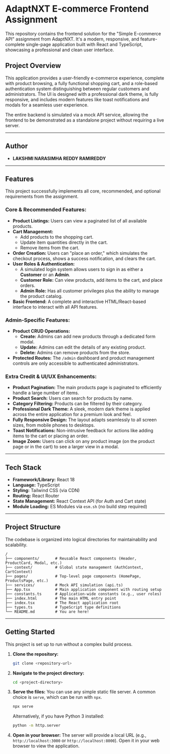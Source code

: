 
# AdaptNXT E-commerce Frontend Assignment

This repository contains the frontend solution for the "Simple E-commerce API" assignment from AdaptNXT. It's a modern, responsive, and feature-complete single-page application built with React and TypeScript, showcasing a professional and clean user interface.

## Project Overview

This application provides a user-friendly e-commerce experience, complete with product browsing, a fully functional shopping cart, and a role-based authentication system distinguishing between regular customers and administrators. The UI is designed with a professional dark theme, is fully responsive, and includes modern features like toast notifications and modals for a seamless user experience.

The entire backend is simulated via a mock API service, allowing the frontend to be demonstrated as a standalone project without requiring a live server.

---

## Author

- **LAKSHMI NARASIMHA REDDY RAMIREDDY**

---

## Features

This project successfully implements all core, recommended, and optional requirements from the assignment.

### Core & Recommended Features:
-   **Product Listings:** Users can view a paginated list of all available products.
-   **Cart Management:**
    -   Add products to the shopping cart.
    -   Update item quantities directly in the cart.
    -   Remove items from the cart.
-   **Order Creation:** Users can "place an order," which simulates the checkout process, shows a success notification, and clears the cart.
-   **User Roles & Authentication:**
    -   A simulated login system allows users to sign in as either a **Customer** or an **Admin**.
    -   **Customer Role:** Can view products, add items to the cart, and place orders.
    -   **Admin Role:** Has all customer privileges plus the ability to manage the product catalog.
-   **Basic Frontend:** A complete and interactive HTML/React-based interface to interact with all API features.

### Admin-Specific Features:
-   **Product CRUD Operations:**
    -   **Create:** Admins can add new products through a dedicated form modal.
    -   **Update:** Admins can edit the details of any existing product.
    -   **Delete:** Admins can remove products from the store.
-   **Protected Routes:** The `/admin` dashboard and product management controls are only accessible to authenticated administrators.

### Extra Credit & UI/UX Enhancements:
-   **Product Pagination:** The main products page is paginated to efficiently handle a large number of items.
-   **Product Search:** Users can search for products by name.
-   **Category Filtering:** Products can be filtered by their category.
-   **Professional Dark Theme:** A sleek, modern dark theme is applied across the entire application for a premium look and feel.
-   **Fully Responsive Design:** The layout adapts seamlessly to all screen sizes, from mobile phones to desktops.
-   **Toast Notifications:** Non-intrusive feedback for actions like adding items to the cart or placing an order.
-   **Image Zoom:** Users can click on any product image (on the product page or in the cart) to see a larger view in a modal.

---

## Tech Stack

-   **Framework/Library:** React 18
-   **Language:** TypeScript
-   **Styling:** Tailwind CSS (via CDN)
-   **Routing:** React Router
-   **State Management:** React Context API (for Auth and Cart state)
-   **Module Loading:** ES Modules via `esm.sh` (no build step required)

---

## Project Structure

The codebase is organized into logical directories for maintainability and scalability.

```
/
├── components/       # Reusable React components (Header, ProductCard, Modal, etc.)
├── context/          # Global state management (AuthContext, CartContext)
├── pages/            # Top-level page components (HomePage, ProductsPage, etc.)
├── services/         # Mock API simulation (api.ts)
├── App.tsx           # Main application component with routing setup
├── constants.ts      # Application-wide constants (e.g., user roles)
├── index.html        # The main HTML entry point
├── index.tsx         # The React application root
├── types.ts          # TypeScript type definitions
└── README.md         # You are here!
```

---

## Getting Started

This project is set up to run without a complex build process.

1.  **Clone the repository:**
    ```bash
    git clone <repository-url>
    ```

2.  **Navigate to the project directory:**
    ```bash
    cd <project-directory>
    ```

3.  **Serve the files:**
    You can use any simple static file server. A common choice is `serve`, which can be run with `npx`.

    ```bash
    npx serve
    ```
    
    Alternatively, if you have Python 3 installed:
    ```bash
    python -m http.server
    ```

4.  **Open in your browser:**
    The server will provide a local URL (e.g., `http://localhost:3000` or `http://localhost:8000`). Open it in your web browser to view the application.
